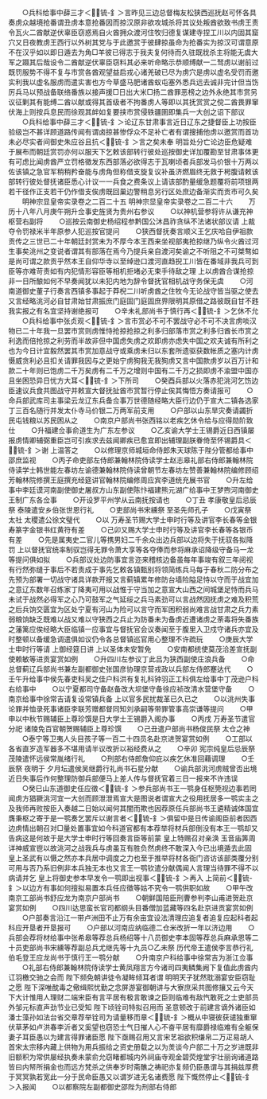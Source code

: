 <!-- { "loadSidebar": true } -->
　　○兵科给事中薛三才＜锍-釒＞言昨见三边总督梅友松狭西巡抚赵可怀各具奏虏众越境抢番谓丑虏本意抢番因而掠汉原非欲攻城杀将其议处叛酋欲致书虏王责令瓦火二酋献逆伏辜臣窃惑焉自火酋拥众渡河住牧归德复谋建寺捏工川以内固其窟穴又日夜教虏王西行以外树其党与于此邀赏于彼肆掠虽命为抢番实为掠汉可谓意原不在汉乎如以即日遁去为角□羊彼已得志于我夫复何待而久驻既戕杀主将能无虞大军之蹑其后哉设令二酋献逆伏辜臣窃料其必来听命略示恭顺缚献一二驽虏以谢前过既罚服势不得不复与市赏各酋观望益启戎心诸羌破已尽为虏穴是虏以虚名受罚而邀实利我以虚名服虏而遣实害也方今草盛马肥诸酋蚁屯塞外悉兵远去诚非完计但当饬厉兵马以预战备联络番族以接声援□日出大米□扬二酋罪恶榜之边外永绝其市赏另议征剿其有能缚二酋以献或得其首级者不拘番虏人等即以其抚赏赏之傥二酋畏罪窜伏海上则按兵息民而徐观其衅如复要挟市赏侵轶疆圉即集兵一大创之诏下部议
　　○兵科给事中薛三才＜锍-釒＞论辽东甘肃事言近日辽东之捷督臣上功按臣验级岂不甚详顾道路传闻有谓卤掠甚惨俘众不足补亡者有谓搜捕他虏以邀赏而首功未必尽实者间御史朱应谷且抗＜锍-釒＞言之矣未奉  明旨处分亡论边臣危疑难于展布而朝廷赏罚亦何以服天下乞敕该部转行彼处巡按御史详加覆勘至甘肃事体更有可虑比闻虏酋严立罚格徵发东西部落必欲得志于瓦喇顷者兵部发马价银十万两以佐该镇之急官军稍稍矜奋能与虏角但称借支旋复议补虽济燃眉终无救于枵腹请敕该部转行彼处督抚诸臣悉心计议一一兵食之费条议上请该部酌量缓急题覆将前项银两若干径作正支若干仍作借支俟虏既回巢边警稍息另行区处庶边备渐实而贡市可久矣
　　明神宗显皇帝实录卷之二百二十五
明神宗显皇帝实录卷之二百二十六
　　万历十八年八月庚午朔升佥事史旌贤为贵州右参议
　　○以神机营参将许从谦充神枢营右副将
　　○巡按云南御史杨绍程参黔国公沐昌祚贪纵不法诸状部议请  上裁夺令罚禄米半年原参人犯巡按官提问
　　○狭西督抚奏言顺义王乞庆哈自伊祖款贡传之三世已二十年朝廷封赏未为不厚今本王西来坐视部夷抢掠继乃纵令火酋过河生事矣洮州之变说者谓其有部落在焉今乃提兵亲自渡河矣谕之不听阻之不可桀骜如是尚可谓之款贡乎然本王自仰华寺以至绰逊口渡河直趋掜工川皆在番域非我兵可到臣等亦难苛责如有内犯情形容臣等相机拒堵必无束手待敌之理  上以虏酋合谋抢掠非一日所酿如何不早奏闻犹以未犯内地为辞令督抚官相机战守务保无虞
　　○河南道御史董子行奏言西镇多事起于莽棿二川听虏酋之住牧今无论战守皆当驱之使去又言经略洮河必自甘肃始甘肃振庶门庭固门庭固庶界限明其原借之路彼既自甘不韪我实报之有名宜坚持谢绝报可
　　○辛未礼部尚书于慎行再＜锍-釒＞乞休不允
　　○兵科给事中张贞观＜锍-釒＞言市赏必不可不罢战守必不可不决言虏啖汉物已二十年我一旦罢市赏则虏惟恃抢掠抢掠之利多归部落市赏之利多归酋长市赏之利逸而倍抢掠之利劳而半故非但中国虑失虏之欢即虏亦虑失中国之欢夫诚有所利之也为今日计宜毅然罢其市赏加意战守或乘虏未归以东套所遗驱获数帐质之塞内计虏慑威贪利必且扣关请罪我因与之更始宁虏狥我无我狥虏又言中国款虏岁以百万计和款二十年则已饱虏二千万矣虏有二千万之增则中国有二千万之损即虏不渝盟中国亦且坐困恐异日忧方大耳＜锍-釒＞下所司
　　○癸酉兵部以火落赤犯洮河乞饬边臣速议兵食共图战守并敕宣大督抚扯酋市赏暂行停止俟其悔悟方奏请报可
　　○命兵部武库司主事梁云龙辽东兵备佥事万世德随经略大臣行边仍于宣大二镇各选家丁三百名随行并发太仆寺马价银二万两军前支用
　　○户部以山东旱灾奏请蠲折民屯钱粮以苏民困从之
　　○南京户部尚书张西铭以老疾乞休令给与应得勋阶致仕
　　○升福建佥事俞道生为广东左参议
　　○乙亥谕大学士王锡爵近日西镇屡报虏情卿辅弼重臣岂可引疾求去兹闻卿疾已愈宜即出辅理副朕眷倚至怀锡爵具＜锍-釒＞谢  上温答之
　　○以修理京师城垣命侍郎朱天球陈于陛分管都给事中邵庶监视
　　○丙子命吏部左侍郎兼翰林院侍读学士赵志皋礼部右侍郎兼翰林院侍读学士韩世能左春坊左谕德兼翰林院侍读曾朝节左春坊左赞善兼翰林院编修顾绍芳翰林院修撰王庭撰充经筵讲官翰林院编修周应宾李道统充展书官
　　○升左给事中李廷谟河南副使御史屠叔方山东副使陈忭福建熊元湖广给事中王梦煦河南御史王制广东各佥事
　　○开设罗平州学从云南抚按请也
　　○丁丑  孝康敬皇后忌辰祭  泰陵遣安乡伯张世恩行礼
　　○吏部尚书宋纁祭  至圣先师孔子
　　○戊寅祭  太社  太稷遣公徐文璧代
　　○以  万寿圣节赐大学士申时行等及讲官李长春等金银寿篆字金银书红黄符有差
　　○己卯又赐大学士申时行等及讲官李长春等各银币有差
　　○先是属夷史二官儿等携男妇二千余众出边兵部以边将失于抚驭各拟降罚  上以督抚官统率制驭岂得无罪令萧大享等各夺俸而参将麻承诏降级守备马一龙等提问俱如拟
　　○兵部议处边防事宜言迩来稽核边备虽每年事竣有叙三年阅视有行然弥缝于事后不若责成于事先乞敕各镇甄别将领简练兵马每于春秋二防分布之先预为部署一切战守诸具详款开报又言蓟镇累年修防台墙险隘足恃以守而于战宜加之意辽东数年召练家丁降夷可用以战惟于守当加之意宣大山西之间城堡足恃而兵马未试于战然必得军之心乃可鼓军之气延绥之兵马素劲可以言战然因抚虏之难及积荒之后兵饷交匮宜为区处宁夏有河山为险可以言守而军困积弱尚难言战甘肃之兵力素弱粮饷缺乏既难以战又难以守狭西之兵止为防番未为备虏近遭诸虏之荼毒将失番族之藩篱应俟经略大臣临镇一应事宜与督抚官会议奏闻至于腹里入卫戍守诸兵亦宜及时整顿以备缓急调遣俱如议仍令各总督镇巡官用心整理不许疏玩
　　○庚辰大学士申时行等请  上御经筵日讲  上以圣体未安暂免
　　○安南都统使莫茂洽差宣抚副使赖敏等进贡宴赏如例
　　○升四川左参议丁此吕为狭西副使庄浪兵备
　　○命总督蓟辽兵部尚书兼左副都御史张国彦协理京营戎政以兵部左侍郎蹇达代
　　○壬午升给事中侯先春吏科吴之佳户科洪有复礼科钟羽正工科俱左给事中丁茂逊户科右给事中
　　○以宁夏都司守备赵备改大坝堡守备徐应祯改清水营堡守备
　　○南京给事中徐常吉请复设常镇兵备  上以官多民扰裁革已久已之
　　○以洮州失事论罪并恤录死事诸臣李联芳赠都督同知刘承嗣等带罪管事高崇谦等提问
　　○甲申以中秋节赐辅臣上尊珍馔是日大学士王锡爵入阁办事
　　○丙戌  万寿圣节遣官分祀  诸陵免百官朝贺赐辅臣上尊珍馔
　　○己丑遣户部尚书杨俊民祭  太仓之神
　　○泰宁等卫夷人头目孩子等一百二十四员名赴京进贺宴赏如例
　　○工部以各省直岁造军器多不堪用请半议改折以裕经费从之
　　○辛卯  宪宗纯皇后忌辰祭  茂陵遣怀远侯常胤绪行礼
　　○刑部右侍郎詹仰庇以疾乞休准回藉调理
　　○壬辰祭  夜明于  夕月坛遣侯吴继爵行礼尚书石星分献
　　○谕兵部洮河虏贼曾否出境近日失事后作何整理防御兵部便马上差人传与督抚官着三日一报来不许违误
　　○癸巳山东道御史任应徵＜锍-釒＞参兵部尚书王一鹗身任枢筦视边事若罔闻虏方猖獗洮河宜一大创而顾泄泄焉宣大是图说者谓宣大之役用抚居多一鹗实主之及我师再败按臣入奏越二日始以闻何其闇而欺也因荐原任兵部尚书王遴精诚体国宜膺秉枢之寄于是一鹗奏乞罢斥以谢言者＜锍-釒＞俱留中是日传谕阁臣前者因西边虏情出朝召对□量处置事宜如今科道官都有本荐举将材兵部倒没有本王一鹗却又告病这是何故于是大学士申时行等回奏言臣等前蒙  皇上特赐召对亲涣  玉音庙筭周详神威宣鬯以故洮河之战我兵与虏虽互有胜负然虏终不敢深入今已出境遁去此固  皇上圣武有以慑之然亦本兵居中调度之力也至于推举将材各衙门咨访该部类覆分别可用与否乃系旧例非本兵独无本也又言王一鹗钦遣分献偶闻人言理当待罪不得不以病请并乞  皇上将御史参本早发令一鹗即出视事＜锍-釒＞再入  上简前＜锍-釒＞以边方有事如何擅拟易置本兵任应徵等姑不究令一鹗供职如故
　　○甲午改南京工部尚书舒应龙为南京户部尚书
　　○朝鲜国陪臣刑曹参判李山甫进贺赴京宴赏如例
　　○四川达思蛮长官司都纲头目番僧加蓝藏等四名赴京进贡宴赏如例
　　○户部奏言沿江一带卢洲田不止万有余亩宜设法清理应追复者追复应起科者起科应开垦者开垦报可
　　○户部以河南应纳临德二仓米改折一年以济边用
　　○兵部会荐将材给事中张希皋等荐总兵杨绍等十八员御史李本固等荐总兵麻承恩等二十员吏部尚书宋纁等荐副总兵尤继先等十九员○乙未祭  历代帝王遣侯李言恭行礼伯毛登王应龙尚书于慎行王一鹗分献
　　○升南京户科给事中徐常吉为浙江佥事
　　○礼部右侍郎兼翰林院侍读学士黄凤翔言方今诸司四夷鳞集阙下复值此虏酋内讧羽檄交驰之会而  陛下频免朝讲徒令凝眸倾耳者谓  明明天子犹然耽溺宴安臣窃耻之愿  陛下深唯酖毒之儆缉熙忧勤之念屏游宴御朝讲与大寮庶采共图修攘又云今天下大计惟用人理财二端宋臣有言平居有极言敢谏之臣则临难有敌忾敢死之士吏部员外邹元标直声劲节业已受知  陛下顷铨司特拟召用而  圣意顿改于前建言谪外诸臣如潘士藻孙如法台省交章荐举铨司为请量移而章＜锍-釒＞概从中寝彼获谴独重窜伏草茅如卢洪春李沂者又奚望也窃恐士气日摧人心不奋平居有靡爵禄临难有全躯保妻子耳臣愚以为建言得罪诸臣愿  陛下亟赐召用又言宋艺祖欲积缣帛二万疋易胡人首宋太宗移内藏上供物为用兵振给之资史册载之以为羙谈今户部二十万之岁进既非旧额积为常供屡经执奏未蒙俞允窃睹都城内外祠庙寺观金碧荧煌堂宇壮丽询诸道路皆曰内帑所捐金也而远方梵杀之供奉岁时斋醮之祷祀亦复频仍臣愚谓与其捐兹厚费于冥冥孰若宽此一分于民命臣愚又以谓岁进无名诸费愿  陛下慨然停止＜锍-釒＞入报闻
　　○以都察院左副都御史邵陛为刑部右侍郎
